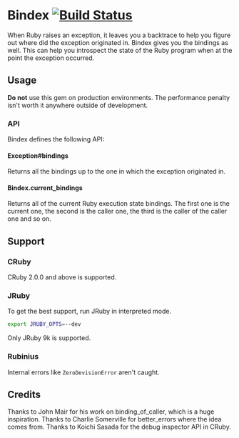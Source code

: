 # Bindex [![Build Status](https://travis-ci.org/gsamokovarov/bindex.svg?branch=master)](https://travis-ci.org/gsamokovarov/bindex)

When Ruby raises an exception, it leaves you a backtrace to help you figure out
where did the exception originated in. Bindex gives you the bindings as well.
This can help you introspect the state of the Ruby program when at the point
the exception occurred.

## Usage

**Do not** use this gem on production environments. The performance penalty isn't
worth it anywhere outside of development.

### API

Bindex defines the following API:

#### Exception#bindings

Returns all the bindings up to the one in which the exception originated in.

#### Bindex.current_bindings

Returns all of the current Ruby execution state bindings. The first one is the
current one, the second is the caller one, the third is the caller of the
caller one and so on.

## Support

### CRuby

CRuby 2.0.0 and above is supported.

### JRuby

To get the best support, run JRuby in interpreted mode.

```bash
export JRUBY_OPTS=--dev
```

Only JRuby 9k is supported.

### Rubinius

Internal errors like `ZeroDevisionError` aren't caught.

## Credits

Thanks to John Mair for his work on binding_of_caller, which is a huge
inspiration. Thanks to Charlie Somerville for better_errors where the idea
comes from. Thanks to Koichi Sasada for the debug inspector API in CRuby.
